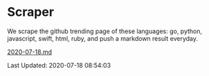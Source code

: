 # Scraper

We scrape the github trending page of these languages: go, python, javascript, swift, html, ruby, and push a markdown result everyday.

[2020-07-18.md](https://github.com/henson/Scraper/blob/master/2020-07-18.md)

Last Updated: 2020-07-18 08:54:03